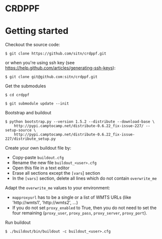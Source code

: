 CRDPPF
============

# Getting started

Checkout the source code:

    $ git clone https://github.com/sitn/crdppf.git

or when you're using ssh key (see https://help.github.com/articles/generating-ssh-keys):

    $ git clone git@github.com:sitn/crdppf.git

Get the submodules

    $ cd crdppf

    $ git submodule update --init

Bootstrap and buildout

    $ python bootstrap.py --version 1.5.2 --distribute --download-base \
        http://pypi.camptocamp.net/distribute-0.6.22_fix-issue-227/ --setup-source \
        http://pypi.camptocamp.net/distribute-0.6.22_fix-issue-227/distribute_setup.py

Create your own buildout file by:
* Copy-paste `buildout.cfg`
* Rename the new file `buildout_<user>.cfg`
* Open this file in a text editor
* Erase all sections except the `[vars`] section
* In the `[vars]` section, delete all lines which do not contain `overwrite_me`

Adapt the `overwrite_me` values to your environment:
* `mapproxyurl` has to be a single or a list of WMTS URLs (like 'http://wmts1', 'http://wmts2', ...)
* If you do not set `proxy_enabled` to True, then you do not need to set the four remaining (`proxy_user`, `proxy_pass`, `proxy_server`, `proxy_port`).

Run buildout

    $ ./buildout/bin/buildout -c buildout_<user>.cfg
